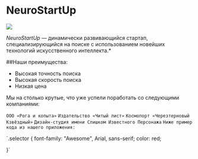 # NeuroStartUp

![](https://netology-code.github.io/git-homeworks/introduction/assets/logo.png)

*NeuroStartUp* — динамически развивающийся стартап, специализирующийся на 
поиске с использованием новейших технологий искусственного интеллекта.*

##Наши преимущества:
* Высокая точность поиска
* Высокая скорость поиска
* Низкая цена

Мы на столько крутые, что уже успели поработать со следующими компаниями:

`ООО «Рога и копыта»`
`Издательство «Читый лист»`
`Космопорт «Черезтерновый Кзвёздный»`
`Дизайн-студия имени Слишком Известного Персонажа`
`Ниже пример кода из нашего приложения:`



`.selector {
  font-family: "Awesome", Arial, sans-serif;
  color: red;

}`
